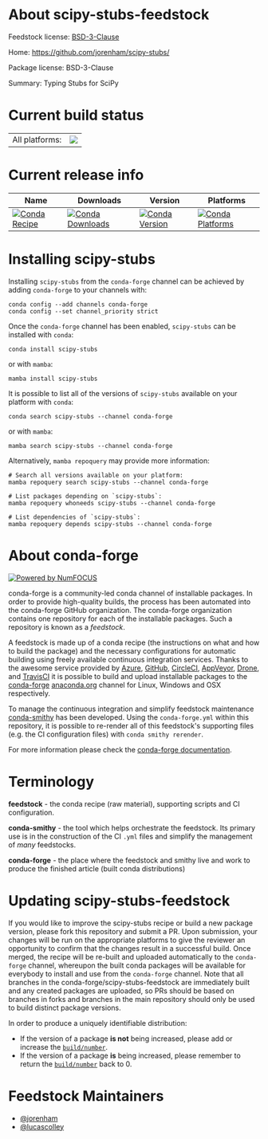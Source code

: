 About scipy-stubs-feedstock
===========================

Feedstock license: [BSD-3-Clause](https://github.com/conda-forge/scipy-stubs-feedstock/blob/main/LICENSE.txt)

Home: https://github.com/jorenham/scipy-stubs/

Package license: BSD-3-Clause

Summary: Typing Stubs for SciPy

Current build status
====================


<table><tr><td>All platforms:</td>
    <td>
      <a href="https://dev.azure.com/conda-forge/feedstock-builds/_build/latest?definitionId=24177&branchName=main">
        <img src="https://dev.azure.com/conda-forge/feedstock-builds/_apis/build/status/scipy-stubs-feedstock?branchName=main">
      </a>
    </td>
  </tr>
</table>

Current release info
====================

| Name | Downloads | Version | Platforms |
| --- | --- | --- | --- |
| [![Conda Recipe](https://img.shields.io/badge/recipe-scipy--stubs-green.svg)](https://anaconda.org/conda-forge/scipy-stubs) | [![Conda Downloads](https://img.shields.io/conda/dn/conda-forge/scipy-stubs.svg)](https://anaconda.org/conda-forge/scipy-stubs) | [![Conda Version](https://img.shields.io/conda/vn/conda-forge/scipy-stubs.svg)](https://anaconda.org/conda-forge/scipy-stubs) | [![Conda Platforms](https://img.shields.io/conda/pn/conda-forge/scipy-stubs.svg)](https://anaconda.org/conda-forge/scipy-stubs) |

Installing scipy-stubs
======================

Installing `scipy-stubs` from the `conda-forge` channel can be achieved by adding `conda-forge` to your channels with:

```
conda config --add channels conda-forge
conda config --set channel_priority strict
```

Once the `conda-forge` channel has been enabled, `scipy-stubs` can be installed with `conda`:

```
conda install scipy-stubs
```

or with `mamba`:

```
mamba install scipy-stubs
```

It is possible to list all of the versions of `scipy-stubs` available on your platform with `conda`:

```
conda search scipy-stubs --channel conda-forge
```

or with `mamba`:

```
mamba search scipy-stubs --channel conda-forge
```

Alternatively, `mamba repoquery` may provide more information:

```
# Search all versions available on your platform:
mamba repoquery search scipy-stubs --channel conda-forge

# List packages depending on `scipy-stubs`:
mamba repoquery whoneeds scipy-stubs --channel conda-forge

# List dependencies of `scipy-stubs`:
mamba repoquery depends scipy-stubs --channel conda-forge
```


About conda-forge
=================

[![Powered by
NumFOCUS](https://img.shields.io/badge/powered%20by-NumFOCUS-orange.svg?style=flat&colorA=E1523D&colorB=007D8A)](https://numfocus.org)

conda-forge is a community-led conda channel of installable packages.
In order to provide high-quality builds, the process has been automated into the
conda-forge GitHub organization. The conda-forge organization contains one repository
for each of the installable packages. Such a repository is known as a *feedstock*.

A feedstock is made up of a conda recipe (the instructions on what and how to build
the package) and the necessary configurations for automatic building using freely
available continuous integration services. Thanks to the awesome service provided by
[Azure](https://azure.microsoft.com/en-us/services/devops/), [GitHub](https://github.com/),
[CircleCI](https://circleci.com/), [AppVeyor](https://www.appveyor.com/),
[Drone](https://cloud.drone.io/welcome), and [TravisCI](https://travis-ci.com/)
it is possible to build and upload installable packages to the
[conda-forge](https://anaconda.org/conda-forge) [anaconda.org](https://anaconda.org/)
channel for Linux, Windows and OSX respectively.

To manage the continuous integration and simplify feedstock maintenance
[conda-smithy](https://github.com/conda-forge/conda-smithy) has been developed.
Using the ``conda-forge.yml`` within this repository, it is possible to re-render all of
this feedstock's supporting files (e.g. the CI configuration files) with ``conda smithy rerender``.

For more information please check the [conda-forge documentation](https://conda-forge.org/docs/).

Terminology
===========

**feedstock** - the conda recipe (raw material), supporting scripts and CI configuration.

**conda-smithy** - the tool which helps orchestrate the feedstock.
                   Its primary use is in the construction of the CI ``.yml`` files
                   and simplify the management of *many* feedstocks.

**conda-forge** - the place where the feedstock and smithy live and work to
                  produce the finished article (built conda distributions)


Updating scipy-stubs-feedstock
==============================

If you would like to improve the scipy-stubs recipe or build a new
package version, please fork this repository and submit a PR. Upon submission,
your changes will be run on the appropriate platforms to give the reviewer an
opportunity to confirm that the changes result in a successful build. Once
merged, the recipe will be re-built and uploaded automatically to the
`conda-forge` channel, whereupon the built conda packages will be available for
everybody to install and use from the `conda-forge` channel.
Note that all branches in the conda-forge/scipy-stubs-feedstock are
immediately built and any created packages are uploaded, so PRs should be based
on branches in forks and branches in the main repository should only be used to
build distinct package versions.

In order to produce a uniquely identifiable distribution:
 * If the version of a package **is not** being increased, please add or increase
   the [``build/number``](https://docs.conda.io/projects/conda-build/en/latest/resources/define-metadata.html#build-number-and-string).
 * If the version of a package **is** being increased, please remember to return
   the [``build/number``](https://docs.conda.io/projects/conda-build/en/latest/resources/define-metadata.html#build-number-and-string)
   back to 0.

Feedstock Maintainers
=====================

* [@jorenham](https://github.com/jorenham/)
* [@lucascolley](https://github.com/lucascolley/)

